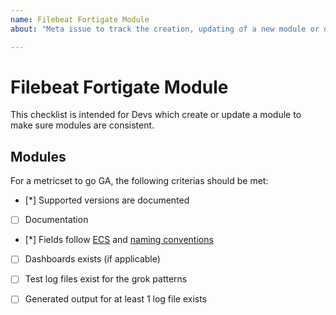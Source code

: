 ```yaml
---
name: Filebeat Fortigate Module 
about: "Meta issue to track the creation, updating of a new module or dataset."

---
```


# Filebeat Fortigate Module

This checklist is intended for Devs which create or update a module to make sure modules are consistent.

## Modules

For a metricset to go GA, the following criterias should be met:

* [*] Supported versions are documented 
* [ ] Documentation
* [*] Fields follow [ECS](https://github.com/elastic/ecs) and [naming conventions](https://www.elastic.co/guide/en/beats/devguide/master/event-conventions.html)
* [ ] Dashboards exists (if applicable)
* [ ] Test log files exist for the grok patterns
* [ ] Generated output for at least 1 log file exists

